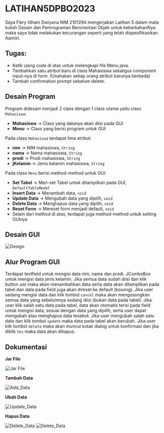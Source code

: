 # LATIHAN5DPBO2023
Saya Fikry Idham Dwiyana NIM 2101294 mengerjakan Latihan 5 dalam mata kuliah Desain dan Pemrograman Berorientasi Objek untuk keberkahanNya maka saya tidak melakukan kecurangan seperti yang telah dispesifikasikan. Aamiin.

## Tugas:
* Ketik ulang code di atas untuk melengkapi file Menu.java.
* Tambahkan satu atribut baru di class Mahasiswa sekaligus component input-nya di form. (Usahakan setiap orang atribut barunya berbeda)
* Tambah confirmation prompt sebelum delete.

## Desain Program
Program didesain menjadi 2 class dengan 1 class utama yaitu class `Mahasiswa`:
* **Mahasiswa** -> Class yang datanya akan diisi pada GUI
* **Menu** -> Class yang berisi program untuk GUI

Pada class `Mahasiswa` terdapat lima atribut:
* **nim** -> NIM mahasiswa, `String`
* **nama** -> Nama mahasiswa, `String`
* **prodi** -> Prodi mahasiswa, `String`
* **jKelamin** -> Jenis kelamin mahasiswa, `String`

Pada class `Menu` berisi method-method untuk GUI:
* **Set Tabel** -> Men-set Tabel untuk ditampilkan pada GUI, `DefaultTableModel`
* **Insert Data** -> Menambah data, `void`
* **Update Data** -> Mengubah data yang dipilih, `void`
* **Delete Data** -> Menghapus data yang dipilih, `void`
* **Reset Form** -> Mereset form menjadi default, `void`
* Selain dari method di atas, terdapat juga method-method untuk setting GUInya

## Desain GUI
![Design](https://github.com/FikryIdhamD/LP5DPBO2024C2/assets/147605722/8f4355da-e2f0-4daa-bc71-d433d5b394b0)


## Alur Program GUI
Terdapat textfield untuk mengisi data nim, nama dan prodi. JComboBox untuk mengisi data jenis kelamin. Jika semua data sudah diisi dan klik button `add` maka akan menambahkan data serta data akan ditampilkan pada tabel dan data pada field juga akan direset ke default (kosong). Jika user sedang mengisi data dan klik tombol `cancel` maka akan mengosongkan semua data yang sebelumnya sedang diisi (bukan data pada tabel). Jika user klik salah satu data pada tabel, data akan otomatis terisi pada field untuk mengisi data, sesuai dengan data yang dipilih, serta user dapat mengubah atau menghapus data tesebut. Jika user mengubah salah satu data dan klik tombol `update` maka data pada tabel akan berubah. Jika user klik tombol `delete` maka akan muncul kotak dialog untuk konfirmasi dan jika diklik `Yes` maka data akan dihapus.

## Dokumentasi
**Jar File**

![Jar File](https://github.com/FikryIdhamD/LP5DPBO2024C2/assets/147605722/4cec7f23-cdc4-4156-87d8-7d9f9023170a)

**Tambah Data**

![Add_Data](https://github.com/FikryIdhamD/LP5DPBO2024C2/assets/147605722/638ac153-2de9-4f8a-b7d0-23aeaf704ba6)


**Ubah Data**

![Update_Data](https://github.com/FikryIdhamD/LP5DPBO2024C2/assets/147605722/ba3a14d3-d562-4cf5-a3c5-f5006c2b19d1)


**Hapus Data**

![Delete_Data](https://github.com/FikryIdhamD/LP5DPBO2024C2/assets/147605722/03cb56e2-7d3e-4f1d-85d0-622321231156)
![Delete_Data](https://github.com/FikryIdhamD/LP5DPBO2024C2/assets/147605722/9335f203-01ac-4c78-8d31-282014f18a30)

